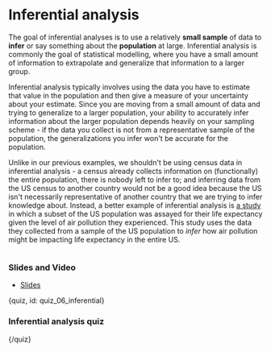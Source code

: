 # Inferential analysis 

The goal of inferential analyses is to use a relatively **small sample** of data to **infer** or say something about the **population** at large. Inferential analysis is commonly the goal of statistical modelling, where you have a small amount of information to extrapolate and generalize that information to a larger group. 

Inferential analysis typically involves using the data you have to estimate that value in the population and then give a measure of your uncertainty about your estimate. Since you are moving from a small amount of data and trying to generalize to a larger population, your ability to accurately infer information about the larger population depends heavily on your sampling scheme - if the data you collect is not from a representative sample of the population, the generalizations you infer won't be accurate for the population. 

Unlike in our previous examples, we shouldn't be using census data in inferential analysis - a census already collects information on (functionally) the entire population, there is nobody left to infer to; and inferring data from the US census to another country would not be a good idea because the US isn't necessarily representative of another country that we are trying to infer knowledge about. Instead, a better example of inferential analysis is [a study](https://www.ncbi.nlm.nih.gov/pmc/articles/PMC3521092/) in which a subset of the US population was assayed for their life expectancy given the level of air pollution they experienced. This study uses the data they collected from a sample of the US population to *infer* how air pollution might be impacting life expectancy in the entire US. 

![]()

### Slides and Video

* [Slides]()

{quiz, id: quiz_06_inferential}

### Inferential analysis quiz


{/quiz}

